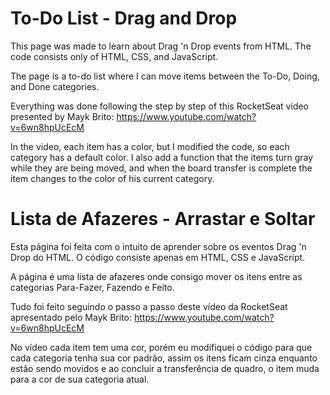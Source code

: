 # To-Do List - Drag and Drop 

This page was made to learn about Drag 'n Drop events from HTML. The code consists only of HTML, CSS, and JavaScript.

The page is a to-do list where I can move items between the To-Do, Doing, and Done categories.

Everything was done following the step by step of this RocketSeat video presented by Mayk Brito:
https://www.youtube.com/watch?v=6wn8hpUcEcM

In the video, each item has a color, but I modified the code, so each category has a default color.  I also add a function that the items turn gray while they are being moved, and when the board transfer is complete the item changes to the color of his current category.

# Lista de Afazeres - Arrastar e Soltar

Esta página foi feita com o intuito de aprender sobre os eventos Drag 'n Drop do HTML. O código consiste apenas em HTML, CSS e JavaScript.

A página é uma lista de afazeres onde consigo mover os itens entre as categorias Para-Fazer, Fazendo e Feito. 

Tudo foi feito seguindo o passo a passo deste vídeo da RocketSeat apresentado pelo Mayk Brito:
https://www.youtube.com/watch?v=6wn8hpUcEcM

No vídeo cada item tem uma cor, porém eu modifiquei o código para que cada categoria tenha sua cor padrão, assim os itens ficam cinza enquanto estão sendo movidos e ao concluir a transferência de quadro, o item muda para a cor de sua categoria atual.
